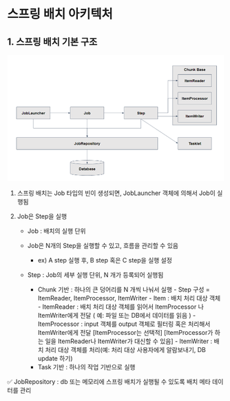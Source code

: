﻿# 스프링 배치 아키텍처

## 1. 스프링 배치 기본 구조

![스프링 배치 기본 구조 by 패스트 캠퍼스](https://github.com/hy6219/spring_batch_study/blob/main/%EC%8A%A4%ED%94%84%EB%A7%81%20%EB%B0%B0%EC%B9%98%20%EC%95%84%ED%82%A4%ED%85%8D%EC%B2%98/%EC%8A%A4%ED%94%84%EB%A7%81%20%EB%B0%B0%EC%B9%98%20%EA%B8%B0%EB%B3%B8%20%EA%B5%AC%EC%A1%B0.PNG?raw=true)

1. 스프링 배치는 Job 타입의 빈이 생성되면, JobLauncher 객체에 의해서 Job이 실행됨
2. Job은 Step을 실행

	- Job  : 배치의 실행 단위
	- Job은 N개의 Step을 실행할 수 있고, 흐름을 관리할 수 있음
		
		- ex) A step 실행 후, B step 혹은 C step을 실행 설정

	- Step : Job의 세부 실행 단위, N 개가 등록되어 실행됨
		 
		 - Chunk 기반 : 하나의 큰 덩어리를 N 개씩 나눠서 실행
				- Step 구성 = ItemReader, ItemProcessor, ItemWriter
				- Item : 배치 처리 대상 객체
				- ItemReader : 배치 처리 대상 객체를 읽어서 ItemProcessor 나 ItemWriter에게 전달 ( 예: 파일 또는 DB에서 데이터를 읽음 )
				- ItemProcessor : input 객체를 output 객체로 필터링 혹은 처리해서 ItemWriter에게 전달
				[ItemProcessor는 선택적]
				[ItemProcessor가 하는 일을 ItemReader나 ItemWriter가 대신할 수 있음]
				- ItemWriter : 배치 처리 대상 객체를 처리(예: 처리 대상 사용자에게 알람보내기, DB update 하기)
		 - Task 기반 : 하나의 작업 기반으로 실행

✅ JobRepository : db 또는 메모리에 스프링 배치가 실행될 수 있도록 배치 메타 데이터를 관리
